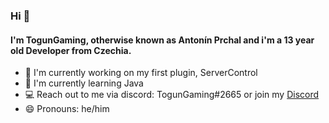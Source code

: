 ### Hi 👋
#### I'm TogunGaming, otherwise known as Antonín Prchal and i'm a 13 year old Developer from Czechia.

- 🔭 I'm currently working on my first plugin, ServerControl
- 🌱 I'm currently learning Java
- 💻 Reach out to me via discord: TogunGaming#2665 or join my [Discord](https://discord.gg/ncHty2A6na)
- 😄 Pronouns: he/him
